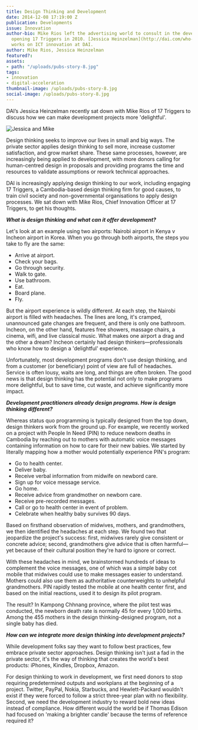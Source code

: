 ```yaml
---
title: Design Thinking and Development
date: 2014-12-08 17:19:00 Z
publication: Developments
issue: Innovation
author-bio: Mike Rios left the advertising world to consult in the development sector,
  opening 17 Triggers in 2010. [Jessica Heinzelman](http://dai.com/who-we-are/our-team/jessica-heinzelman)
  works on ICT innovation at DAI.
author: Mike Rios, Jessica Heinzelman
featured?: 
assets:
- path: "/uploads/pubs-story-8.jpg"
tags:
- innovation
- digital-acceleration
thumbnail-image: /uploads/pubs-story-8.jpg
social-image: /uploads/pubs-story-8.jpg
---
```


<p>DAI’s Jessica Heinzelman recently sat down with Mike Rios of 17 Triggers to discuss how we can make development projects more 'delightful'.
</p>



![Jessica and Mike](/uploads/pubs-story-8.jpg "Jessica and Mike")

<p>Design thinking seeks to improve our lives in small and big ways. The private sector applies design thinking to sell more, increase customer satisfaction, and grow market share. These same processes, however, are increasingly being applied to development, with more donors calling for human-centred design in proposals and providing programs the time and resources to validate assumptions or rework technical approaches.
</p>

<p>DAI is increasingly applying design thinking to our work, including engaging 17 Triggers, a Cambodia-based design thinking firm for good causes, to train civil society and non-governmental organisations to apply design processes. We sat down with Mike Rios, Chief Innovation Officer at 17 Triggers, to get his thoughts.
</p>

<p><strong><em>What is design thinking and what can it offer development?</em></strong></p>

<p>Let's look at an example using two airports: Nairobi airport in Kenya v Incheon airport in Korea. When you go through both airports, the steps you take to fly are the same:
</p>

<ul>
  <li>Arrive at airport.</li>
  <li>Check your bags.</li>
  <li>Go through security.</li>
  <li>Walk to gate.</li>
  <li>Use bathroom.</li>
  <li>Eat.</li>
  <li>Board plane.</li>
  <li>Fly.</li>
</ul>

<p>But the airport experience is wildly different. At each step, the Nairobi airport is filled with headaches. The lines are long, it's cramped, unannounced gate changes are frequent, and there is only one bathroom. Incheon, on the other hand, features free showers, massage chairs, a cinema, wifi, and live classical music. What makes one airport a drag and the other a dream? Incheon certainly had design thinkers—professionals who know how to design a 'delightful' experience.
</p>

<p>Unfortunately, most development programs don't use design thinking, and from a customer (or beneficiary) point of view are full of headaches. Service is often lousy, waits are long, and things are often broken. The good news is that design thinking has the potential not only to make programs more delightful, but to save time, cut waste, and achieve significantly more impact.
</p>

<p><strong><em>Development practitioners already design programs. How is design thinking different?</em></strong></p>

<p>Whereas status quo programming is typically designed from the top down, design thinkers work from the ground up. For example, we recently worked on a project with People In Need (PIN) to reduce newborn deaths in Cambodia by reaching out to mothers with automatic voice messages containing information on how to care for their new babies. We started by literally mapping how a mother would potentially experience PIN's program:
</p>


<ul>
  <li>Go to health center.</li>
  <li>Deliver baby.</li>
  <li>Receive verbal information from midwife on newbord care.</li>
  <li>Sign up for voice message service.</li>
  <li>Go home.</li>
  <li>Receive advice from grandmother on newborn care.</li>
  <li>Receive pre-recorded messages.</li>
  <li>Call or go to health center in event of problem.</li>
  <li>Celebrate when healthy baby survives 90 days.</li>
</ul>

<p>Based on firsthand observation of midwives, mothers, and grandmothers, we then identified the headaches at each step. We found two that jeopardize the project's success: first, midwives rarely give consistent or concrete advice; second, grandmothers give advice that is often harmful—yet because of their cultural position they're hard to ignore or correct.
</p>

<p>With these headaches in mind, we brainstormed hundreds of ideas to complement the voice messages, one of which was a simple baby cot mobile that midwives could use to make messages easier to understand. Mothers could also use them as authoritative counterweights to unhelpful grandmothers. PIN rapidly tested the mobile at one health center first, and based on the initial reactions, used it to design its pilot program.
</p>

<p>The result? In Kampong Chhnang province, where the pilot test was conducted, the newborn death rate is normally 45 for every 1,000 births. Among the 455 mothers in the design thinking-designed program, not a single baby has died.
</p>

<p><strong><em>How can we integrate more design thinking into development projects?</em></strong></p>

<p>While development folks say they want to follow best practices, few embrace private sector approaches. Design thinking isn't just a fad in the private sector, it's the way of thinking that creates the world's best products: iPhones, Kindles, Dropbox, Amazon.
</p>

<p>For design thinking to work in development, we first need donors to stop requiring predetermined outputs and workplans at the beginning of a project. Twitter, PayPal, Nokia, Starbucks, and Hewlett-Packard wouldn't exist if they were forced to follow a strict three-year plan with no flexibility. Second, we need the development industry to reward bold new ideas instead of compliance. How different would the world be if Thomas Edison had focused on 'making a brighter candle' because the terms of reference required it?</p>

